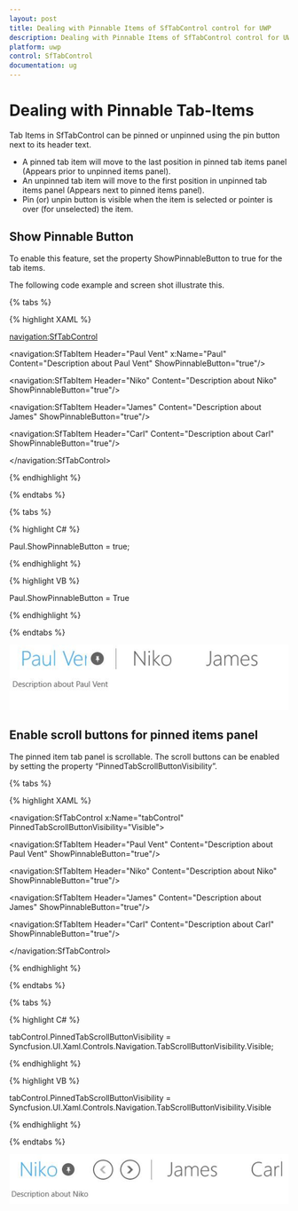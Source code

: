 ```yaml
---
layout: post
title: Dealing with Pinnable Items of SfTabControl control for UWP
description: Dealing with Pinnable Items of SfTabControl control for UWP
platform: uwp
control: SfTabControl
documentation: ug
---
```


# Dealing with Pinnable Tab-Items

Tab Items in SfTabControl can be pinned or unpinned using the pin button next to its header text. 

* A pinned tab item will move to the last position in pinned tab items panel (Appears prior to unpinned items panel).
* An unpinned tab item will move to the first position in unpinned tab items panel (Appears next to pinned items panel).
* Pin (or) unpin button is visible when the item is selected or pointer is over (for unselected) the item.

## Show Pinnable Button 

To enable this feature, set the property ShowPinnableButton to true for the tab items.

The following code example and screen shot illustrate this.

{% tabs %}

{% highlight XAML %}

<navigation:SfTabControl>

<navigation:SfTabItem Header="Paul Vent" x:Name="Paul"
                      Content="Description about Paul Vent" ShowPinnableButton="true"/>

<navigation:SfTabItem Header="Niko"
                      Content="Description about Niko" ShowPinnableButton="true"/>

<navigation:SfTabItem Header="James"
                      Content="Description about James" ShowPinnableButton="true"/>

<navigation:SfTabItem Header="Carl"
                      Content="Description about Carl" ShowPinnableButton="true"/>

</navigation:SfTabControl>


{% endhighlight %}

{% endtabs %}

{% tabs %}

{% highlight C# %}

Paul.ShowPinnableButton = true;

{% endhighlight %}

{% highlight VB %}

Paul.ShowPinnableButton = True

{% endhighlight %}

{% endtabs %}


![](Dealing-with-Pinnable-Tabitems-images/Dealing-with-Pinnable-Tabitems-img1.jpeg)


## Enable scroll buttons for pinned items panel

The pinned item tab panel is scrollable. The scroll buttons can be enabled by setting the property “PinnedTabScrollButtonVisibility”.

{% tabs %}

{% highlight XAML %}

<navigation:SfTabControl x:Name="tabControl" PinnedTabScrollButtonVisibility="Visible">

<navigation:SfTabItem Header="Paul Vent" Content="Description about Paul Vent" ShowPinnableButton="true"/>

<navigation:SfTabItem Header="Niko" Content="Description about Niko" ShowPinnableButton="true"/>

<navigation:SfTabItem Header="James" Content="Description about James" ShowPinnableButton="true"/>

<navigation:SfTabItem Header="Carl" Content="Description about Carl" ShowPinnableButton="true"/>

</navigation:SfTabControl>



{% endhighlight %}

{% endtabs %}

{% tabs %}

{% highlight C# %}

tabControl.PinnedTabScrollButtonVisibility = Syncfusion.UI.Xaml.Controls.Navigation.TabScrollButtonVisibility.Visible;

{% endhighlight %}

{% highlight VB %}

tabControl.PinnedTabScrollButtonVisibility = Syncfusion.UI.Xaml.Controls.Navigation.TabScrollButtonVisibility.Visible

{% endhighlight %}

{% endtabs %}

![](Dealing-with-Pinnable-Tabitems-images/Dealing-with-Pinnable-Tabitems-img2.jpeg)


